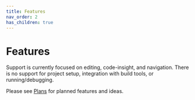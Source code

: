 ```yaml
---
title: Features
nav_order: 2
has_children: true
---
```


# Features

Support is currently focused on editing, code-insight, and navigation. There is no support for project setup, integration with build tools, or running/debugging.

Please see [Plans](../plan.md) for planned features and ideas.
